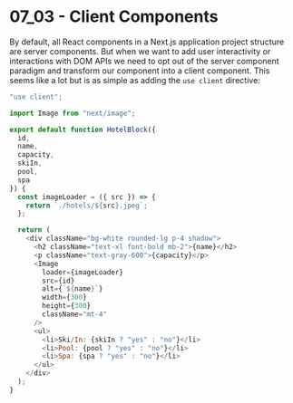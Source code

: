 # 07_03 - Client Components

By default, all React components in a Next.js application project structure are server components. But when we want to add user interactivity or interactions with DOM APIs we need to opt out of the server component paradigm and transform our component into a client component. This seems like a lot but is as simple as adding the `use client` directive:

```javascript
"use client";

import Image from "next/image";

export default function HotelBlock({
  id,
  name,
  capacity,
  skiIn,
  pool,
  spa
}) {
  const imageLoader = ({ src }) => {
    return `./hotels/${src}.jpeg`;
  };

  return (
    <div className="bg-white rounded-lg p-4 shadow">
      <h2 className="text-xl font-bold mb-2">{name}</h2>
      <p className="text-gray-600">{capacity}</p>
      <Image
        loader={imageLoader}
        src={id}
        alt={`${name}`}
        width={300}
        height={300}
        className="mt-4"
      />
      <ul>
        <li>Ski/In: {skiIn ? "yes" : "no"}</li>
        <li>Pool: {pool ? "yes" : "no"}</li>
        <li>Spa: {spa ? "yes" : "no"}</li>
      </ul>
    </div>
  );
}
```
